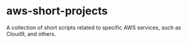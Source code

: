 # aws-short-projects

A collection of short scripts related to specific AWS services, such as Cloud9, and others.
